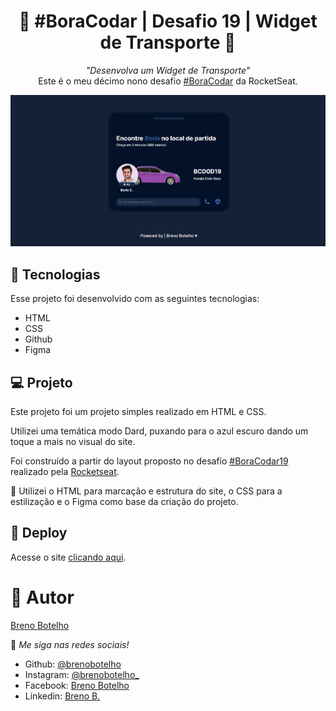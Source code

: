 <h1 align="center"> 👾 #BoraCodar | Desafio 19 | Widget de Transporte 👾 </h1>

<p align="center">
    <i> "Desenvolva um Widget de Transporte" </i> 
    <br> Este é o meu décimo nono desafio <a href="https://boracodar.dev/">#BoraCodar</a> da RocketSeat.
</p>

![..](./print.png)

## 🚀 Tecnologias

Esse projeto foi desenvolvido com as seguintes tecnologias:

- HTML
- CSS
- Github
- Figma

## 💻 Projeto

Este projeto foi um projeto simples realizado em HTML e CSS. <br>

Utilizei uma temática modo Dard, puxando para o azul escuro dando um toque a mais no visual do site.

Foi construído a partir do layout proposto no desafio [#BoraCodar19](https://www.figma.com/community/file/1238132190532383264/Widget-de-Transporte-%E2%80%A2-Desafio-19) realizado pela [Rocketseat](https://rocketseat.com.br). <br>

📌 Utilizei o HTML para marcação e estrutura do site, o CSS para a estilização e o Figma como base da criação do projeto.

## 📑 Deploy

Acesse o site [clicando aqui](https://brenobotelho.github.io/boracodar/desafio19/).

# 👤 Autor

[Breno Botelho](https://github.com/brenobotelho)

👾 _Me siga nas redes sociais!_

- Github: [@brenobotelho](https://github.com/brenobotelho)
- Instagram: [@brenobotelho_](https://instagram.com/@brenobotelho_)
- Facebook: [Breno Botelho](https://facebook.com/BrenooBotelho)
- Linkedin: [Breno B.](https://br.linkedin.com/in/breno-botelho?trk=public_profile_browsemap)
